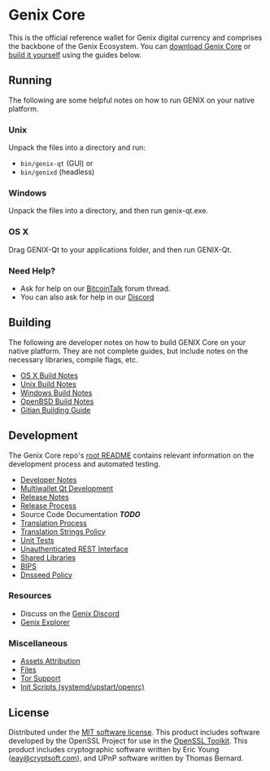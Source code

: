 Genix Core
=====================

This is the official reference wallet for Genix digital currency and comprises the backbone of the Genix Ecosystem. You can [download Genix Core](https://genix.cx/downloads/) or [build it yourself](#building) using the guides below.

Running
---------------------
The following are some helpful notes on how to run GENIX on your native platform.

### Unix

Unpack the files into a directory and run:

- `bin/genix-qt` (GUI) or
- `bin/genixd` (headless)

### Windows

Unpack the files into a directory, and then run genix-qt.exe.

### OS X

Drag GENIX-Qt to your applications folder, and then run GENIX-Qt.

### Need Help?

* Ask for help on our [BitcoinTalk](https://bitcointalk.org/index.php?topic=5119926) forum thread. 
* You can also ask for help in our [Discord](https://discord.gg/w5nVprh)

Building
---------------------
The following are developer notes on how to build GENIX Core on your native platform. They are not complete guides, but include notes on the necessary libraries, compile flags, etc.

- [OS X Build Notes](build-osx.md)
- [Unix Build Notes](build-unix.md)
- [Windows Build Notes](build-windows.md)
- [OpenBSD Build Notes](build-openbsd.md)
- [Gitian Building Guide](gitian-building.md)

Development
---------------------
The Genix Core repo's [root README](/README.md) contains relevant information on the development process and automated testing.

- [Developer Notes](developer-notes.md)
- [Multiwallet Qt Development](multiwallet-qt.md)
- [Release Notes](release-notes.md)
- [Release Process](release-process.md)
- Source Code Documentation ***TODO***
- [Translation Process](translation_process.md)
- [Translation Strings Policy](translation_strings_policy.md)
- [Unit Tests](unit-tests.md)
- [Unauthenticated REST Interface](REST-interface.md)
- [Shared Libraries](shared-libraries.md)
- [BIPS](bips.md)
- [Dnsseed Policy](dnsseed-policy.md)

### Resources
* Discuss on the [Genix Discord](https://discord.gg/w5nVprh)
* [Genix Explorer](http://explorer.genix.cx)

### Miscellaneous
- [Assets Attribution](assets-attribution.md)
- [Files](files.md)
- [Tor Support](tor.md)
- [Init Scripts (systemd/upstart/openrc)](init.md)

License
---------------------
Distributed under the [MIT software license](http://www.opensource.org/licenses/mit-license.php).
This product includes software developed by the OpenSSL Project for use in the [OpenSSL Toolkit](https://www.openssl.org/). This product includes
cryptographic software written by Eric Young ([eay@cryptsoft.com](mailto:eay@cryptsoft.com)), and UPnP software written by Thomas Bernard.
